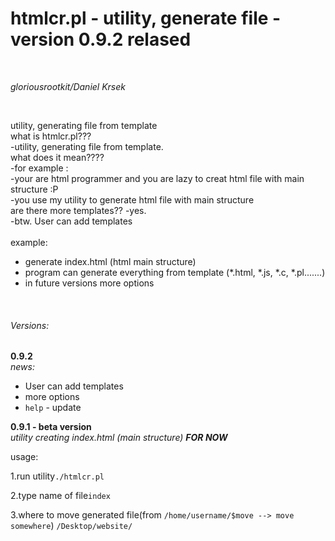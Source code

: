 <h1>htmlcr.pl - utility, generate file - <strong>version 0.9.2 relased</strong></h1>
</br>
<p><i>gloriousrootkit/Daniel Krsek</i></p>
</br>
<p>utility, generating file from template </br>
what is htmlcr.pl???</br>
-utility, generating file from template.</br>
what does it mean????</br>
-for example :</br>
-your are html programmer and you are lazy to creat html file with main structure :P</br>
-you use my utility to generate html file with main structure</br>
are there more templates?? </ber>
-yes.</br>
-btw. User can add templates</br> 
</br>
example:
<ul>
<li>generate index.html (html main structure)</li>
<li>program can generate everything from template (*.html, *.js, *.c, *.pl.......)</li>
<li>in future versions more options</li>
</ul>
</p>
</br>
<h6>Versions:</h6>
<strong>0.9.2</strong></br>
<i>news:</i>
<ul>
<li>User can add templates</li>
<li>more options</li>
<li><code>help</code> - update</li>
</ul>
<strong>0.9.1 - beta version</strong></br>
<i>utility creating index.html (main structure) <strong> FOR NOW</strong></i>
<p>usage:</p>

<p>1.run utility<code>./htmlcr.pl</code></p>
<p>2.type name of file<code>index</code></p>
<p>3.where to move generated file(from <code>/home/username/$move --> move somewhere</code>) <code>/Desktop/website/</code>

</code>



</p>
